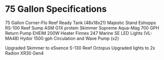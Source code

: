 # 75 Gallon Specifications

75 Gallon Corner-Flo Reef Ready Tank (48x18x21)
Majestic Stand
Eshopps RS-100 Reef Sump
ASM G1X protein Skimmer
Supreme Aqua-Mag 700 GPH Return Pump
EHEIM 200W Heater
Finnex 247 Marine SE LED Lights (VL-MA48)
Hydor 1500 gph Circulation and Wave Pump (x2)

Upgraded Skimmer to eSsence S-130 Reef Octopus
Upgraded lights to 2x Radion XR30 Gen4
